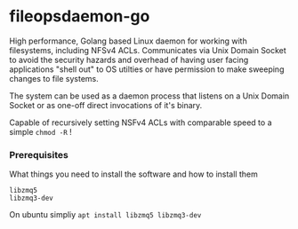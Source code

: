 # fileopsdaemon-go
High performance, Golang based Linux daemon for working with filesystems, including NFSv4 ACLs. Communicates via Unix Domain Socket to avoid the security hazards and overhead of having user facing applications "shell out" to OS utilties or have permission to make sweeping changes to file systems.

The system can be used as a daemon process that listens on a Unix Domain Socket or as one-off direct invocations of it's binary. 

Capable of recursively setting NSFv4 ACLs with comparable speed to a simple `chmod -R` !

### Prerequisites

What things you need to install the software and how to install them

```
libzmq5
libzmq3-dev
```

On ubuntu simpliy `apt install libzmq5 libzmq3-dev`
